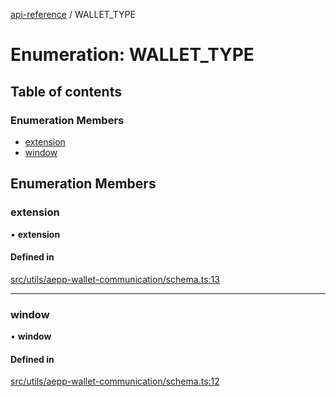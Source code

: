 [api-reference](../README.md) / WALLET\_TYPE

# Enumeration: WALLET\_TYPE

## Table of contents

### Enumeration Members

- [extension](WALLET_TYPE.md#extension)
- [window](WALLET_TYPE.md#window)

## Enumeration Members

### extension

• **extension**

#### Defined in

[src/utils/aepp-wallet-communication/schema.ts:13](https://github.com/unicorndomaingr/aepp-sdk-js-ts/blob/e06cc9f0/src/utils/aepp-wallet-communication/schema.ts#L13)

___

### window

• **window**

#### Defined in

[src/utils/aepp-wallet-communication/schema.ts:12](https://github.com/unicorndomaingr/aepp-sdk-js-ts/blob/e06cc9f0/src/utils/aepp-wallet-communication/schema.ts#L12)
